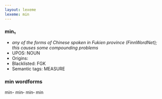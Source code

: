 ```yaml
---
layout: lexeme
lexeme: min
---
```


###  min₁

* _any of the forms of Chinese spoken in Fukien province (FinnWordNet); this causes some compounding problems_
* UPOS:  NOUN
* Origins: 
* Blacklisted:  FGK
* Semantic tags:  MEASURE


### min wordforms

min-
min‐
min‑
min

